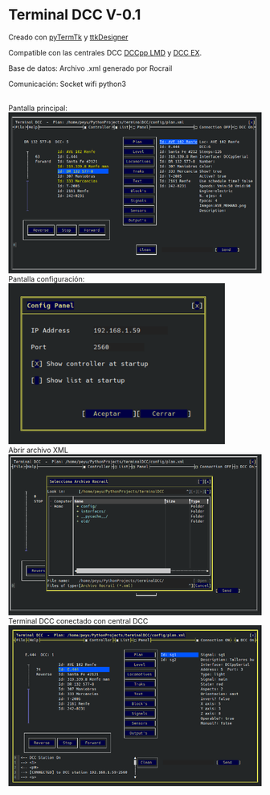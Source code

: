 # Terminal DCC V-0.1
Creado con <a href="https://github.com/ceccopierangiolieugenio/pyTermTk" >pyTermTk</a> y <a href="https://github.com/ceccopierangiolieugenio/pyTermTk/tree/main/tools/ttkDesigner" >ttkDesigner</a>

Compatible con las centrales DCC <a href="https://github.com/Peyutron/DCCpp_LMD" >DCCpp LMD</a> y <a href="https://github.com/DCC-EX/CommandStation-EX" >DCC EX</a>.

Base de datos:
Archivo .xml generado por Rocrail

Comunicación:
Socket wifi python3

<br>
Pantalla principal:
<img src="https://github.com/Peyutron/TerminalDCC/blob/main/images/TermDcc_main_00.png" height="320" />
<br>
Pantalla configuración:
<img src="https://github.com/Peyutron/TerminalDCC/blob/main/images/TermDcc_Config_00.png" height="320" />
<br>
Abrir archivo XML
<img src="https://github.com/Peyutron/TerminalDCC/blob/main/images/TermDcc_openfile_00.png" height="320" />
<br>
Terminal DCC conectado con central DCC
<img src="https://github.com/Peyutron/TerminalDCC/blob/main/images/TermDcc_running_00.png" height="320" />
<br>
